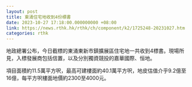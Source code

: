 ```yaml
---
layout: post
title: 東涌住宅地收到4份標書
date: 2023-10-27 17:18:00.000000000 +08:00
link: https://news.rthk.hk/rthk/ch/component/k2/1725248-20231027.htm
categories: rthk
---
```


地政總署公布，今日截標的東涌東新市鎮擴展區住宅地一共收到4標書。現場所見，入標發展商包括信置，以及分別獨資競投的嘉華國際、恒地。

項目面積約11.5萬平方呎，最高可建樓面約40.1萬平方呎，地皮估值介乎9.2億至16億，每平方呎樓面地價約2300至4000元。
